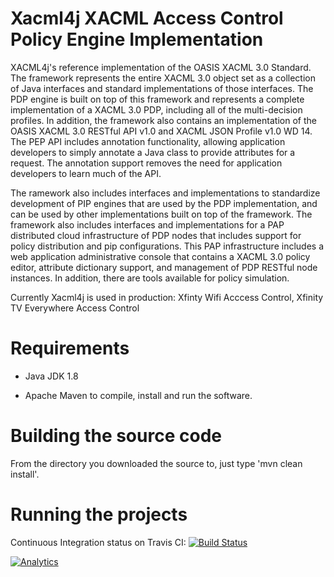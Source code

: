 # Xacml4j XACML Access Control Policy Engine Implementation

XACML4j's reference implementation of the OASIS XACML 3.0 Standard. The framework represents the entire XACML 3.0 object set as a collection of Java interfaces and standard implementations of those interfaces.  The PDP engine is built on top of this framework and represents a complete implementation of a XACML 3.0 PDP, including all of the multi-decision profiles. In addition, the framework also contains an implementation of the OASIS XACML 3.0 RESTful API v1.0 and XACML JSON Profile v1.0 WD 14. The PEP API includes annotation functionality, allowing application developers to simply annotate a Java class to provide attributes for a request. The annotation support removes the need for application developers to learn much of the API.

The ramework also includes interfaces and implementations to standardize development of PIP engines that are used by the PDP implementation, and can be used by other implementations built on top of the framework. The framework also includes interfaces and implementations for a PAP distributed cloud infrastructure of PDP nodes that includes support for policy distribution and pip configurations. This PAP infrastructure includes a web application administrative console that contains a XACML 3.0 policy editor, attribute dictionary support, and management of PDP RESTful node instances. In addition, there are tools available for policy simulation.

Currently Xacml4j is used in production: Xfinty Wifi Acccess Control, Xfinity TV Everywhere Access Control


# Requirements

* Java JDK 1.8

*  Apache Maven to compile, install and run the software.

# Building the source code

From the directory you downloaded the source to, just type 'mvn clean install'.

# Running the projects





Continuous Integration status on Travis CI: [![Build Status](https://travis-ci.org/xacml4j-opensource/xacml4j.svg?branch=master)](https://travis-ci.org/xacml4j-opensource/xacml4j)

[![Analytics](https://ga-beacon.appspot.com/UA-56280504-2/xacml4j/readme?pixel)](https://github.com/igrigorik/ga-beacon)
